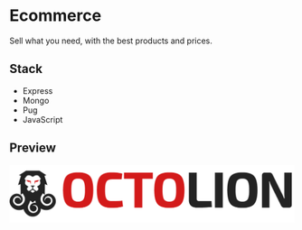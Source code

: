 # Ecommerce
Sell what you need, with the best products and prices.

## Stack
- Express
- Mongo
- Pug
- JavaScript

## Preview
![](/public/logo/octolion@2x.png)
